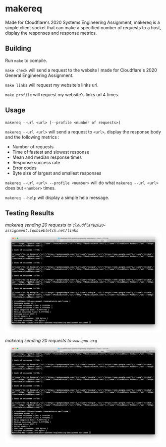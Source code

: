 # makereq
Made for Cloudflare's 2020 Systems Engineering Assignment, makereq is a simple client socket that can make a specified number of requests to a host, display the responses and response metrics.

## Building
Run `make` to compile.

`make check` will send a request to the website I made for Cloudflare's 2020 General Engineering Assignment.

`make links` will request my website's links url.

`make profile` will request my website's links url 4 times.

## Usage
`makereq --url <url> [--profile <number of requests>]`

`makereq --url <url>` will send a request to `<url>`, display the response body and the following metrics :

- Number of requests
- Time of fastest and slowest response
- Mean and median response times
- Response success rate
- Error codes
- Byte size of largest and smallest responses

`makereq --url <url> --profile <number>` will do what `makereq --url <url>` does but `<number>` times.

`makereq --help` will display a simple help message.

## Testing Results

*makereq sending 20 requests to `cloudflare2020-assignment.foobiebletch.net/links`*
![](response_cloudflare2020-assignment.foobiebletch.net_links.png)

*makereq sending 20 requests to `www.gnu.org`*
![](response_cloudflare2020-assignment.foobiebletch.net_links.png)
